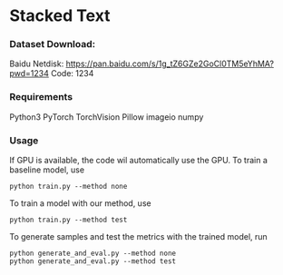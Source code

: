 # Stacked Text

### Dataset Download:
Baidu Netdisk: https://pan.baidu.com/s/1g_tZ6GZe2GoCl0TM5eYhMA?pwd=1234 Code: 1234

### Requirements

Python3
PyTorch
TorchVision
Pillow
imageio
numpy

### Usage
If GPU is available, the code wil automatically use the GPU.
To train a baseline model, use

```shell
python train.py --method none
```
To train a model with our method, use
```shell
python train.py --method test
```

To generate samples and test the metrics with the trained model, run
```shell
python generate_and_eval.py --method none
python generate_and_eval.py --method test
